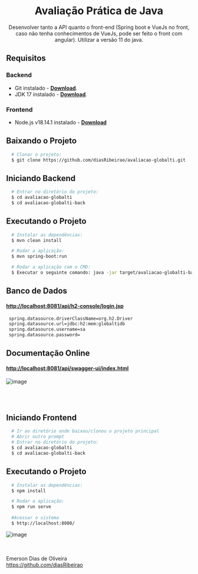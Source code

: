<h1 align="center">
Avaliação Prática de Java 
</h1>

<p align="center">
  Desenvolver tanto a API quanto o front-end (Spring boot e VueJs no front, caso não tenha 
conhecimentos de VueJs, pode ser feito o front com angular). Utilizar a versão 11 do java. 
</p>

## Requisitos
### Backend
- Git instalado - [**Download**](https://git-scm.com/downloads).
- JDK 17 instalado - [**Download**](https://www.oracle.com/java/technologies/javase/jdk17-archive-downloads.html).

### Frontend
- Node.js v18.14.1 instalado - [**Download**](https://nodejs.org/en/download/prebuilt-installer)

## Baixando o Projeto
``` bash
  # Clonar o projeto:
  $ git clone https://github.com/diasRibeirao/avaliacao-globalti.git
```


## Iniciando Backend
``` bash
  # Entrar no diretório do projeto:
  $ cd avaliacao-globalti
  $ cd avaliacao-globalti-back
```

## Executando o Projeto
```bash
  # Instalar as dependências:
  $ mvn clean install 

  # Rodar a aplicação:
  $ mvn spring-boot:run

  # Rodar a aplicação com o CMD:
  $ Executar o seguinte comando: java -jar target/avaliacao-globalti-back-0.0.1-SNAPSHOT.jar

```

## Banco de Dados

#### [**http://localhost:8081/api/h2-console/login.jsp**](http://localhost:8081/api/h2-console/login.jsp)
```bash
 spring.datasource.driverClassName=org.h2.Driver
 spring.datasource.url=jdbc:h2:mem:globaltidb
 spring.datasource.username=sa
 spring.datasource.password=
```

## Documentação Online

#### [**http://localhost:8081/api/swagger-ui/index.html**](http://localhost:8081/api/swagger-ui/index.html)

![image](https://github.com/diasRibeirao/avaliacao-globalti/assets/29930488/945c9386-0372-4a4c-b14b-be67637a6e38)

<br /><br />

## Iniciando Frontend
``` bash
  # Ir ao diretório onde baixou/clonou o projeto principal
  # Abrir outro prompt
  # Entrar no diretório do projeto:
  $ cd avaliacao-globalti
  $ cd avaliacao-globalti-back
```

## Executando o Projeto
```bash
  # Instalar as dependências:
  $ npm install 

  # Rodar a aplicação:
  $ npm run serve
  
  #Acessar o sistema
  $ http://localhost:8080/

```
![image](https://github.com/diasRibeirao/avaliacao-globalti/assets/29930488/759c833d-7287-4184-8f7a-ede137c18fd5)


<br /><br />
Emerson Dias de Oliveira<br />
https://github.com/diasRibeirao

